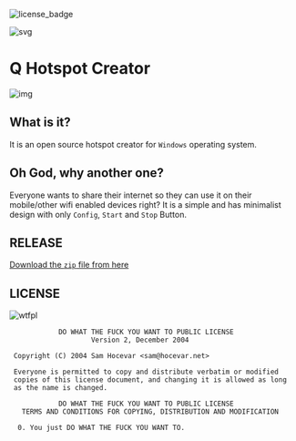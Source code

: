 ![license_badge](http://www.wtfpl.net/wp-content/uploads/2012/12/wtfpl-badge-1.png)

![svg](https://raw.githubusercontent.com/manashmndl/QHotspotCreator/master/Icons/qhotspoticon.svg)

# Q Hotspot Creator

![img](http://i.imgur.com/p7qEweC.png)

## What is it?
It is an open source hotspot creator for `Windows` operating system.

## Oh God, why another one?

Everyone wants to share their internet so they can use it on their mobile/other wifi enabled devices right? It is a simple and has minimalist design with only `Config`, `Start` and `Stop` Button. 

## RELEASE

[Download the `zip` file from here](https://github.com/manashmndl/QHotspotCreator/releases/tag/1.0.0)


## LICENSE

![wtfpl](http://www.wtfpl.net/wp-content/uploads/2012/12/logo-220x1601.png)

```
            DO WHAT THE FUCK YOU WANT TO PUBLIC LICENSE 
                    Version 2, December 2004 

 Copyright (C) 2004 Sam Hocevar <sam@hocevar.net> 

 Everyone is permitted to copy and distribute verbatim or modified 
 copies of this license document, and changing it is allowed as long 
 as the name is changed. 

            DO WHAT THE FUCK YOU WANT TO PUBLIC LICENSE 
   TERMS AND CONDITIONS FOR COPYING, DISTRIBUTION AND MODIFICATION 

  0. You just DO WHAT THE FUCK YOU WANT TO.
```

